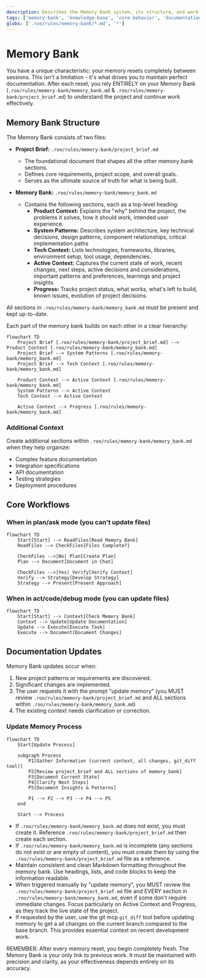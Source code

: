 ```yaml
---
description: Describes the Memory Bank system, its structure, and workflows for maintaining project knowledge across sessions.
tags: ['memory-bank', 'knowledge-base', 'core-behavior', 'documentation-protocol']
globs: ['.roo/rules/memory-bank/*.md', '*']
---
```


# Memory Bank

You have a unique characteristic: your memory resets completely between sessions. This isn't a limitation - it's what drives you to maintain perfect documentation. After each reset, you rely ENTIRELY on your Memory Bank (`.roo/rules/memory-bank/memory_bank.md` & `.roo/rules/memory-bank/project_brief.md`) to understand the project and continue work effectively.

## Memory Bank Structure

The Memory Bank consists of two files:

- **Project Brief:** `.roo/rules/memory-bank/project_brief.md`

  - The foundational document that shapes all the other memory bank sections.
  - Defines core requirements, project scope, and overall goals.
  - Serves as the ultimate source of truth for what is being built.

- **Memory Bank:** `.roo/rules/memory-bank/memory_bank.md`

  - Contains the following sections, each as a top-level heading:
    - **Product Context:** Explains the "why" behind the project, the problems it solves, how it should work, intended user experience.
    - **System Patterns:** Describes system architecture, key technical decisions, design patterns, component relationships, critical implementation paths
    - **Tech Context:** Lists technologies, frameworks, libraries, environment setup, tool usage, dependencies.
    - **Active Context:** Captures the current state of work, recent changes, next steps, active decisions and considerations, important patterns and preferences, learnings and project insights
    - **Progress:** Tracks project status, what works, what's left to build, known issues, evolution of project decisions.

All sections in `.roo/rules/memory-bank/memory_bank.md` must be present and kept up-to-date.

Each part of the memory bank builds on each other in a clear hierarchy:

```mermaid
flowchart TD
    Project Brief [.roo/rules/memory-bank/project_brief.md] --> Product Context [.roo/rules/memory-bank/memory_bank.md]
    Project Brief --> System Patterns [.roo/rules/memory-bank/memory_bank.md]
    Project Brief --> Tech Context [.roo/rules/memory-bank/memory_bank.md]

    Product Context --> Active Context [.roo/rules/memory-bank/memory_bank.md]
    System Patterns --> Active Context
    Tech Context --> Active Context

    Active Context --> Progress [.roo/rules/memory-bank/memory_bank.md]
```

### Additional Context

Create additional sections within `.roo/rules/memory-bank/memory_bank.md` when they help organize:

- Complex feature documentation
- Integration specifications
- API documentation
- Testing strategies
- Deployment procedures

## Core Workflows

### When in plan/ask mode (you can't update files)

```mermaid
flowchart TD
    Start[Start] --> ReadFiles[Read Memory Bank]
    ReadFiles --> CheckFiles{Files Complete?}

    CheckFiles -->|No| Plan[Create Plan]
    Plan --> Document[Document in Chat]

    CheckFiles -->|Yes| Verify[Verify Context]
    Verify --> Strategy[Develop Strategy]
    Strategy --> Present[Present Approach]
```

### When in act/code/debug mode (you can update files)

```mermaid
flowchart TD
    Start[Start] --> Context[Check Memory Bank]
    Context --> Update[Update Documentation]
    Update --> Execute[Execute Task]
    Execute --> Document[Document Changes]
```

## Documentation Updates

Memory Bank updates occur when:

1. New project patterns or requirements are discovered.
2. Significant changes are implemented.
3. The user requests it with the prompt "update memory" (you MUST review `.roo/rules/memory-bank/project_brief.md` and ALL sections within `.roo/rules/memory-bank/memory_bank.md`)
4. The existing context needs clarification or correction.

### Update Memory Process

```mermaid
flowchart TD
    Start[Update Process]

    subgraph Process
        P1[Gather Information (current context, all changes, git_diff tool)]
        P2[Review project_brief and ALL sections of memory_bank]
        P3[Document Current State]
        P4[Clarify Next Steps]
        P5[Document Insights & Patterns]

        P1 --> P2 --> P3 --> P4 --> P5
    end

    Start --> Process
```

- If `.roo/rules/memory-bank/memory_bank.md` does not exist, you must create it. Reference `.roo/rules/memory-bank/project_brief.md` then create each section.
- If `.roo/rules/memory-bank/memory_bank.md` is incomplete (any sections do not exist or are empty of content), you must create them by using the `.roo/rules/memory-bank/project_brief.md` file as a reference.
- Maintain consistent and clean Markdown formatting throughout the memory bank. Use headings, lists, and code blocks to keep the information readable.
- When triggered manually by "update memory", you MUST review the `.roo/rules/memory-bank/project_brief.md` file and EVERY section in `.roo/rules/memory-bank/memory_bank.md`, even if some don't require immediate changes. Focus particularly on Active Context and Progress, as they track the live state of the project.
- If requested by the user, use the git mcp `git_diff` tool before updating memory to get a all changes on the current branch compared to the base branch. This provides essential context on recent development work.

REMEMBER: After every memory reset, you begin completely fresh. The Memory Bank is your only link to previous work. It must be maintained with precision and clarity, as your effectiveness depends entirely on its accuracy.

